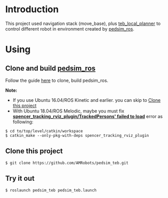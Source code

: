#  Introduction
This project used navigation stack (move_base), plus [teb_local_planner](http://wiki.ros.org/teb_local_planner)
to control different robot in environment created by [pedsim_ros](https://github.com/srl-freiburg/pedsim_ros).

# Using
## Clone and build [pedsim_ros](https://github.com/srl-freiburg/pedsim_ros)
Follow the guide [here](https://github.com/srl-freiburg/pedsim_ros/blob/master/README.md) to clone, build pedsim_ros.

**Note:**
- If you use Ubuntu 16.04/ROS Kinetic and earlier. you can skip to [Clone this project](./README.md##Clone-this-project)
- With Ubuntu 18.04/ROS Melodic, maybe you must fix [**spencer_tracking_rviz_plugin/TrackedPersons' failed to load**](https://github.com/srl-freiburg/pedsim_ros/issues/34) error as following:
```
$ cd to/top/level/catkin/workspace
$ catkin_make --only-pkg-with-deps spencer_tracking_rviz_plugin
```

## Clone this project
```
$ git clone https://github.com/AMRobots/pedsim_teb.git
```
## Try it out
```
$ roslaunch pedsim_teb pedsim_teb.launch
```
